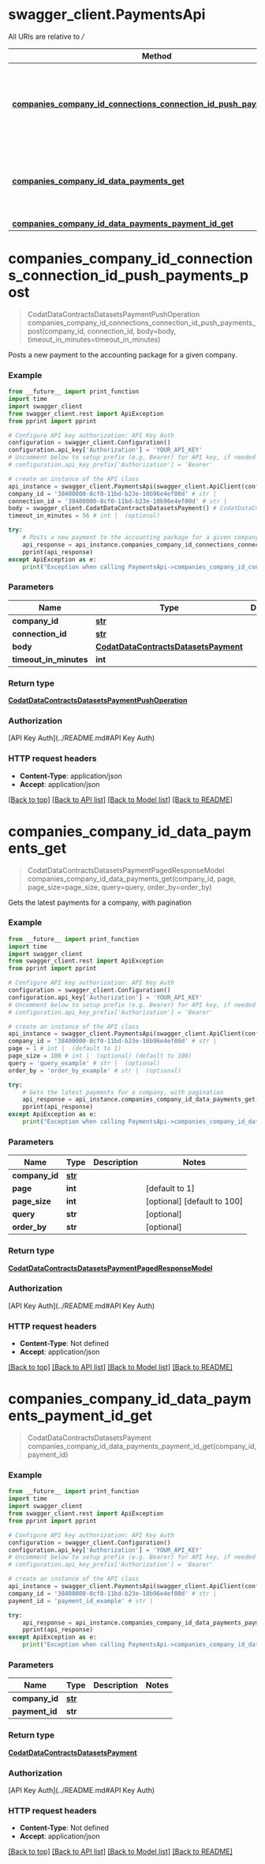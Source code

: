 # swagger_client.PaymentsApi

All URIs are relative to */*

Method | HTTP request | Description
------------- | ------------- | -------------
[**companies_company_id_connections_connection_id_push_payments_post**](PaymentsApi.md#companies_company_id_connections_connection_id_push_payments_post) | **POST** /companies/{companyId}/connections/{connectionId}/push/payments | Posts a new payment to the accounting package for a given company.
[**companies_company_id_data_payments_get**](PaymentsApi.md#companies_company_id_data_payments_get) | **GET** /companies/{companyId}/data/payments | Gets the latest payments for a company, with pagination
[**companies_company_id_data_payments_payment_id_get**](PaymentsApi.md#companies_company_id_data_payments_payment_id_get) | **GET** /companies/{companyId}/data/payments/{paymentId} | 

# **companies_company_id_connections_connection_id_push_payments_post**
> CodatDataContractsDatasetsPaymentPushOperation companies_company_id_connections_connection_id_push_payments_post(company_id, connection_id, body=body, timeout_in_minutes=timeout_in_minutes)

Posts a new payment to the accounting package for a given company.

### Example
```python
from __future__ import print_function
import time
import swagger_client
from swagger_client.rest import ApiException
from pprint import pprint

# Configure API key authorization: API Key Auth
configuration = swagger_client.Configuration()
configuration.api_key['Authorization'] = 'YOUR_API_KEY'
# Uncomment below to setup prefix (e.g. Bearer) for API key, if needed
# configuration.api_key_prefix['Authorization'] = 'Bearer'

# create an instance of the API class
api_instance = swagger_client.PaymentsApi(swagger_client.ApiClient(configuration))
company_id = '38400000-8cf0-11bd-b23e-10b96e4ef00d' # str | 
connection_id = '38400000-8cf0-11bd-b23e-10b96e4ef00d' # str | 
body = swagger_client.CodatDataContractsDatasetsPayment() # CodatDataContractsDatasetsPayment |  (optional)
timeout_in_minutes = 56 # int |  (optional)

try:
    # Posts a new payment to the accounting package for a given company.
    api_response = api_instance.companies_company_id_connections_connection_id_push_payments_post(company_id, connection_id, body=body, timeout_in_minutes=timeout_in_minutes)
    pprint(api_response)
except ApiException as e:
    print("Exception when calling PaymentsApi->companies_company_id_connections_connection_id_push_payments_post: %s\n" % e)
```

### Parameters

Name | Type | Description  | Notes
------------- | ------------- | ------------- | -------------
 **company_id** | [**str**](.md)|  | 
 **connection_id** | [**str**](.md)|  | 
 **body** | [**CodatDataContractsDatasetsPayment**](CodatDataContractsDatasetsPayment.md)|  | [optional] 
 **timeout_in_minutes** | **int**|  | [optional] 

### Return type

[**CodatDataContractsDatasetsPaymentPushOperation**](CodatDataContractsDatasetsPaymentPushOperation.md)

### Authorization

[API Key Auth](../README.md#API Key Auth)

### HTTP request headers

 - **Content-Type**: application/json
 - **Accept**: application/json

[[Back to top]](#) [[Back to API list]](../README.md#documentation-for-api-endpoints) [[Back to Model list]](../README.md#documentation-for-models) [[Back to README]](../README.md)

# **companies_company_id_data_payments_get**
> CodatDataContractsDatasetsPaymentPagedResponseModel companies_company_id_data_payments_get(company_id, page, page_size=page_size, query=query, order_by=order_by)

Gets the latest payments for a company, with pagination

### Example
```python
from __future__ import print_function
import time
import swagger_client
from swagger_client.rest import ApiException
from pprint import pprint

# Configure API key authorization: API Key Auth
configuration = swagger_client.Configuration()
configuration.api_key['Authorization'] = 'YOUR_API_KEY'
# Uncomment below to setup prefix (e.g. Bearer) for API key, if needed
# configuration.api_key_prefix['Authorization'] = 'Bearer'

# create an instance of the API class
api_instance = swagger_client.PaymentsApi(swagger_client.ApiClient(configuration))
company_id = '38400000-8cf0-11bd-b23e-10b96e4ef00d' # str | 
page = 1 # int |  (default to 1)
page_size = 100 # int |  (optional) (default to 100)
query = 'query_example' # str |  (optional)
order_by = 'order_by_example' # str |  (optional)

try:
    # Gets the latest payments for a company, with pagination
    api_response = api_instance.companies_company_id_data_payments_get(company_id, page, page_size=page_size, query=query, order_by=order_by)
    pprint(api_response)
except ApiException as e:
    print("Exception when calling PaymentsApi->companies_company_id_data_payments_get: %s\n" % e)
```

### Parameters

Name | Type | Description  | Notes
------------- | ------------- | ------------- | -------------
 **company_id** | [**str**](.md)|  | 
 **page** | **int**|  | [default to 1]
 **page_size** | **int**|  | [optional] [default to 100]
 **query** | **str**|  | [optional] 
 **order_by** | **str**|  | [optional] 

### Return type

[**CodatDataContractsDatasetsPaymentPagedResponseModel**](CodatDataContractsDatasetsPaymentPagedResponseModel.md)

### Authorization

[API Key Auth](../README.md#API Key Auth)

### HTTP request headers

 - **Content-Type**: Not defined
 - **Accept**: application/json

[[Back to top]](#) [[Back to API list]](../README.md#documentation-for-api-endpoints) [[Back to Model list]](../README.md#documentation-for-models) [[Back to README]](../README.md)

# **companies_company_id_data_payments_payment_id_get**
> CodatDataContractsDatasetsPayment companies_company_id_data_payments_payment_id_get(company_id, payment_id)



### Example
```python
from __future__ import print_function
import time
import swagger_client
from swagger_client.rest import ApiException
from pprint import pprint

# Configure API key authorization: API Key Auth
configuration = swagger_client.Configuration()
configuration.api_key['Authorization'] = 'YOUR_API_KEY'
# Uncomment below to setup prefix (e.g. Bearer) for API key, if needed
# configuration.api_key_prefix['Authorization'] = 'Bearer'

# create an instance of the API class
api_instance = swagger_client.PaymentsApi(swagger_client.ApiClient(configuration))
company_id = '38400000-8cf0-11bd-b23e-10b96e4ef00d' # str | 
payment_id = 'payment_id_example' # str | 

try:
    api_response = api_instance.companies_company_id_data_payments_payment_id_get(company_id, payment_id)
    pprint(api_response)
except ApiException as e:
    print("Exception when calling PaymentsApi->companies_company_id_data_payments_payment_id_get: %s\n" % e)
```

### Parameters

Name | Type | Description  | Notes
------------- | ------------- | ------------- | -------------
 **company_id** | [**str**](.md)|  | 
 **payment_id** | **str**|  | 

### Return type

[**CodatDataContractsDatasetsPayment**](CodatDataContractsDatasetsPayment.md)

### Authorization

[API Key Auth](../README.md#API Key Auth)

### HTTP request headers

 - **Content-Type**: Not defined
 - **Accept**: application/json

[[Back to top]](#) [[Back to API list]](../README.md#documentation-for-api-endpoints) [[Back to Model list]](../README.md#documentation-for-models) [[Back to README]](../README.md)

